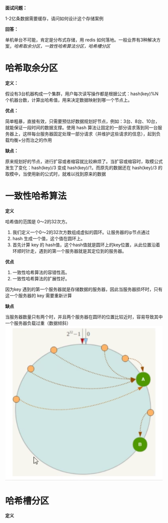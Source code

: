 **面试问题：**

1-2亿条数据需要缓存，请问如何设计这个存储案例

**回答：**

单机单台不可能，肯定是分布式存储，用 redis 如何落地。一般业界有3种解决方案，*哈希取余分区，一致性哈希算法分区，哈希槽分区*

# 哈希取余分区
**定义：**

假设有3台机器构成一个集群，用户每次读写操作都是根据公式：hash(key)%N 个机器台数，计算出哈希值，用来决定数据映射到哪一个节点上。

**优点：**

简单粗暴，直接有效，只需要预估好数据规划好节点，例如：3台、8台、10台，就能保证一段时间的数据支撑。使用 hash 算法让固定的一部分请求落到同一台服务器上，这样每台服务器固定处理一部分请求（并维护这些请求的信息），起到负载均衡+分而治之的作用

**缺点：**

原来规划好的节点，进行扩容或者缩容就比较麻烦了。当扩容或缩容时，取模公式发生了变化：hash(key)/3 变成 hash(key)/?。而原先的数据还在 hash(key)/3 的取模中，当使用新的公式时，就难以找到原来的数据


# 一致性哈希算法
**定义**

哈希值的范围是 0～2的32次方。

1. 我们定义一个0～2的32次方数组成虚拟的圆环。让服务器的ip节点通过 
2. hash 生成一个值，这个值在圆环上。
3. 首先计算 key 的 hash值，这个hash值就是圆环上的key位置，从此位置沿着环顺时针走，遇到的第一个服务器就是其定位到的服务器。

**优点**

1. 一致性哈希算法的容错性高。
2. 一致性哈希算法的扩展性好。

因为key 遇到的第一个服务器就是存储数据的服务器，因此当服务器损坏时，只有这一个服务器的 key 需要重新计算

**缺点**

当服务器数量只有两个时，并且两个服务器在圆环的位置比较近时，容易导致其中一个服务器负载过重（数据倾斜）
![alt text](P42_image.png)


# 哈希槽分区

**定义**

